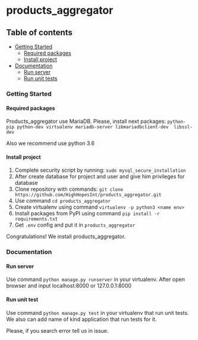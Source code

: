 # products_aggregator

## Table of contents


* [Getting Started](#Getting-Started)
  * [Required packages](#Required-packages)
  * [Install project](#Install-project)
* [Documentation](#Documentation)
  * [Run server](#Run-server)
  * [Run unit tests](#Run-unit-tests)

### Getting Started

#### Required packages

Products_aggregator use MariaDB. Please, install next packages:
`python-pip python-dev virtualenv mariadb-server libmariadbclient-dev 
libssl-dev`

Also we recommend use python 3.6

#### Install project

1. Complete security script by running:
`sudo mysql_secure_installation`
2. After create database for project and user and give him privileges
for database
3. Clone repository with commands:
`git clone https://github.com/HighHopesInt/products_aggregator.git`
4. Use command `cd products_aggregator` 
5. Create virtualenv using command `virtualenv -p python3 <name env>`
6. Install packages from PyPI using command `pip install -r requirements.txt`
7. Get `.env` config and put it in `products_aggregator`

Congratulations! We install products_aggregator.

### Documentation 

#### Run server

Use command `python manage.py runserver` in your virtualenv.
After open browser and input localhost:8000 or 127.0.0.1:8000

#### Run unit test

Use command `python manage.py test` in your virtualenv that run unit tests.
We also can add name of kind application that run tests for it.

Please, if you search error tell us in issue.